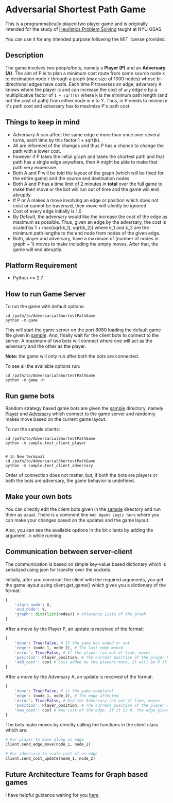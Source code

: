 # Adversarial Shortest Path Game

This is a programmatically played two player game and is 
originally intended for the study of 
[Heuristics Problem Solving](http://cs.nyu.edu/courses/fall17/CSCI-GA.2965-001/)
taught at NYU GSAS.

You can use it for any intended purpose following the 
MIT license provided.

## Description

The game involves two people/bots, namely a **Player (P)** and 
an **Adversary (A)**. The aim of P is to plan a minimum cost 
route from some source node `X` to destination node `Y` through a 
graph (max size of 1000 nodes) whose bi-directional edges have 
costs. Each time P traverses an edge, adversary A knows 
where the player is and can increase the cost of 
`any` edge e by a multiplicative factor of ``1 + sqrt(k)`` 
where k is the minimum path length (and not the cost of path) 
from either node in e to Y. Thus, in P needs to minimize it's
path cost and adversary has to maximize P's path cost.

## Things to keep in mind
- Adversary A can affect the same edge e more than once 
over several turns, each time by this factor 1 + sqrt(k). 
- All are informed of the changes and thus P has a 
chance to change the path with a lower cost.
- however if P takes the initial graph and takes the 
shortest path and that path has a single edge anywhere, 
then A might be able to make that path very expensive.
- Both A and P will be told the layout of the graph 
(which will be fixed for the entire game) 
and the source and destination nodes.
- Both A and P has a time limit of 2 minutes in **total** 
over the full game to make their move or the 
bot will run out of time and the game will end abruptly.
- If P or A makes a move involving an edge or position which
does not exist or cannot be traversed, their move will silently be ignored.
- Cost of every edge initially is 1.0
- By Default, the adversary would like the increase the cost
of the edge as maximum as possible. Thus, given an edge by the
adversary, the cost is scaled by 1 + max(sqrt(k_1), sqrt(k_2)) 
where k_1 and k_2 are the minimum path lengths to the end node
from nodes of the given edge.
- Both, player and adversary, have a maximum of (number of nodes in
graph + 1) moves to make including the empty moves. 
After that, the game will end abruptly.

## Platform Requirement
- Python >= 2.7

## How to run Game Server
To run the game with default options:
```commandline
cd /path/to/AdversarialShortestPathGame
python -m game
```
This will start the game server on the port 8080 loading
the default game file given in [sample](sample/advshort.txt).
And, finally wait for the client bots to connect to the 
server. A maximum of two bots will connect where one will
act as the adversary and the other as the player.

**Note:** the game will only run after both the bots are
connected.

To see all the available options run:
```commandline
cd /path/to/AdversarialShortestPathGame
python -m game -h
```

## Run game bots
Random strategy based game bots are given the [sample](sample)
directory, namely [Player](sample/test_client_player.py) and
[Adversary](sample/test_client_adversary.py) which connect
to the game server and randomly makes move based on the 
current game layout.

To run the sample clients:
```commandline
cd /path/to/AdversarialShortestPathGame
python -m sample.test_client_player


# In New terminal
cd /path/to/AdversarialShortestPathGame
python -m sample.test_client_adversary
```
Order of connection does not matter, but, if both the bots are 
players or both the bots are adversary, the game behavior is 
undefined.

## Make your own bots
You can directly edit the client bots given in the 
[sample](sample) directory and run them as usual. There
is a comment line `Add Agent Logic here` where you can make 
your changes based on the updates and the game layout.

Also, you can see the available options in the bit clients
by adding the argument `-h` while running.

## Communication between server-client
The communication is based on simple key-value based 
dictionary which is serialized using json for 
transfer over the sockets.

Initially, after you construct the client with the required
arguments, you get the game layout using client.get_game()
which gives you a dictionary of the format:
```python
{
    'start_node': X,
    'end_node': Y,
    'graph': dict(list(nodes)) # Adjacency Lists of the graph
}
```

After a move by the Player P, an update is received of the
format:
```python
{
    'done': True/False, # If the game has ended or not
    'edge': (node_1, node_2), # The last edge moved
    'error': True/False, # If the player ran out of time, moves
    'position': Player_position, # The current position of the player P
    'add_cost': cost # Cost added by the players move. It will be 0 if the player didn't move any edge
}
```

After a move by the Adversary A, an update is received of the
format:
```python
{
    'done': True/False, # is the game complete?
    'edge': (node_1, node_2), # The edge affected
    'error': True/False, # Did the Adversary ran out of time, moves
    'position': Player_position, # The current position of the player which is obviously unchanged from the last update
    'new_cost': cost # New cost of the edge. If it is 0, the edge given doesn't exist
}
```

The bots make moves by directly calling the functions in the client
class which are:
```python
# For player to move along an edge
Client.send_edge_move(node_1, node_2)

# For adversary to scale cost of an edge
Client.send_cost_update(node_1, node_2)
```

## Future Architecture Teams for Graph based games
I have helpful guidance waiting for you [here](GraphBasedGamesArchitecture.md).